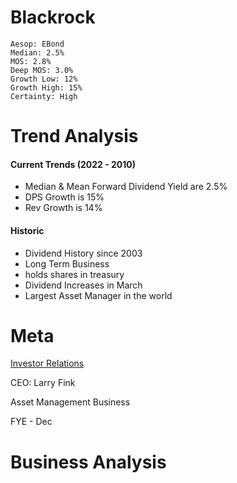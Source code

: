 # Blackrock
```
Aesop: EBond
Median: 2.5%
MOS: 2.8%
Deep MOS: 3.0%
Growth Low: 12%
Growth High: 15%
Certainty: High
```


# Trend Analysis
#### Current Trends (2022 - 2010)
- Median & Mean Forward Dividend Yield are 2.5%
- DPS Growth is 15%
- Rev Growth is 14%

#### Historic 
- Dividend History since 2003
- Long Term Business
- holds shares in treasury
- Dividend Increases in March
- Largest Asset Manager in the world


# Meta 
[Investor Relations](https://ir.blackrock.com/home/default.aspx)

CEO: Larry Fink

Asset Management Business 

FYE - Dec

# Business Analysis
